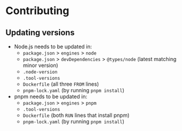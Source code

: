 # Contributing

## Updating versions

- Node.js needs to be updated in:
  - `package.json` > `engines` > `node`
  - `package.json` > `devDependencies` > `@types/node` (latest matching minor version)
  - `.node-version`
  - `.tool-versions`
  - `Dockerfile` (all three `FROM` lines)
  - `pnpm-lock.yaml` (by running `pnpm install`)
- pnpm needs to be updated in:
  - `package.json` > `engines` > `pnpm`
  - `.tool-versions`
  - `Dockerfile` (both `RUN` lines that install pnpm)
  - `pnpm-lock.yaml` (by running `pnpm install`)
